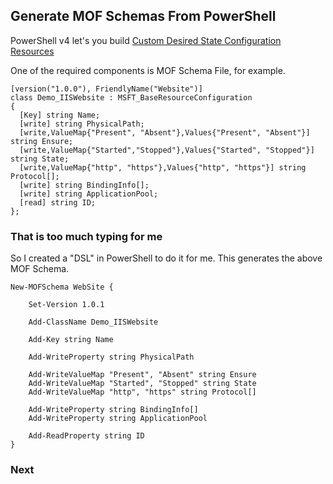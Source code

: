 ## Generate MOF Schemas From PowerShell
PowerShell v4 let's you build [Custom Desired State Configuration Resources](http://technet.microsoft.com/en-us/library/dn249927.aspx)

One of the required components is MOF Schema File, for example.

	[version("1.0.0"), FriendlyName("Website")] 
	class Demo_IISWebsite : MSFT_BaseResourceConfiguration
	{
	  [Key] string Name;
	  [write] string PhysicalPath;
	  [write,ValueMap{"Present", "Absent"},Values{"Present", "Absent"}] string Ensure;
	  [write,ValueMap{"Started","Stopped"},Values{"Started", "Stopped"}] string State;
	  [write,ValueMap{"http", "https"},Values{"http", "https"}] string Protocol[];
	  [write] string BindingInfo[];
	  [write] string ApplicationPool;
	  [read] string ID;
	};
### That is too much typing for me
So I created a "DSL" in PowerShell to do it for me. This generates the above MOF Schema.

	New-MOFSchema WebSite {
	
	    Set-Version 1.0.1	
	    
		Add-ClassName Demo_IISWebsite
	
	    Add-Key string Name
	
	    Add-WriteProperty string PhysicalPath
	
	    Add-WriteValueMap "Present", "Absent" string Ensure
	    Add-WriteValueMap "Started", "Stopped" string State
	    Add-WriteValueMap "http", "https" string Protocol[]
	
	    Add-WriteProperty string BindingInfo[]
	    Add-WriteProperty string ApplicationPool
	
	    Add-ReadProperty string ID
	}

### Next
